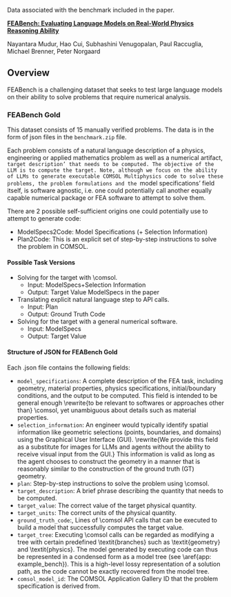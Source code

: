 Data associated with the benchmark included in the paper.

[**FEABench: Evaluating Language Models on Real-World Physics Reasoning Ability**](https://arxiv.org/abs/2411.xxxxx)

Nayantara Mudur, Hao Cui, Subhashini Venugopalan, Paul Raccuglia, Michael Brenner, Peter Norgaard

## Overview

FEABench is a challenging dataset that seeks to test large language models on their ability to solve problems that require numerical analysis.

### FEABench Gold

This dataset consists of 15 manually verified problems. The data is in the form of json files in the `benchmark.zip` file.

Each problem consists of a natural language description of a physics, engineering or applied mathematics problem as well as a numerical artifact, `target description’ that needs to be computed. The objective of the LLM is to compute the target. Note, although we focus on the ability of LLMs to generate executable COMSOL Multiphysics code to solve these problems, the problem formulations and the `model specifications’ field itself, is software agnostic, i.e. one could potentially call another equally capable numerical package or FEA software to attempt to solve them.

There are 2 possible self-sufficient origins one could potentially use to attempt to generate code:
* ModelSpecs2Code: Model Specifications (+ Selection Information)
* Plan2Code: This is an explicit set of step-by-step instructions to solve the problem in COMSOL.


#### Possible Task Versions

* Solving for the target with \comsol.
  * Input: ModelSpecs+Selection Information
  * Output: Target Value ModelSpecs in the paper
* Translating explicit natural language step to API calls.
  * Input: Plan
  * Output: Ground Truth Code
* Solving for the target with a general numerical software.
  * Input: ModelSpecs
  * Output: Target Value

#### Structure of JSON for FEABench Gold

Each .json file contains the following fields:

* `model_specifications`: A complete description of the FEA task, including geometry, material properties, physics specifications, initial/boundary conditions, and the output to be computed. This field is intended to be general enough \rewrite{to be relevant to softwares or approaches other than} \comsol, yet unambiguous about details such as material properties.
* `selection_information`: An engineer would typically identify spatial information like geometric selections (points, boundaries, and domains) using the Graphical User Interface (GUI). \rewrite{We provide this field as a substitute for images for LLMs and agents without the ability to receive visual input from the GUI.} This information is valid as long as the agent chooses to construct the geometry in a manner that is reasonably similar to the construction of the ground truth (GT) geometry.
* `plan`: Step-by-step instructions to solve the problem using \comsol.
* `target_description`: A brief phrase describing the quantity that needs to be computed.
* `target_value`: The correct value of the target physical quantity.
* `target_units`: The correct units of the physical quantity.
* `ground_truth_code`:, Lines of \comsol API calls that can be executed to build a model that successfully computes the target value.
* `target_tree`: Executing \comsol calls can be regarded as modifying a tree with certain predefined \textit{branches} such as \textit{geometry} and \textit{physics}. The model generated by executing code can thus be represented in a condensed form as a model tree (see \aref{app: example\_bench}). This is a high-level lossy representation of a solution path, as the code cannot be exactly recovered from the model tree.
* `comsol_model_id`: The COMSOL Application Gallery ID that the problem specification is derived from.


